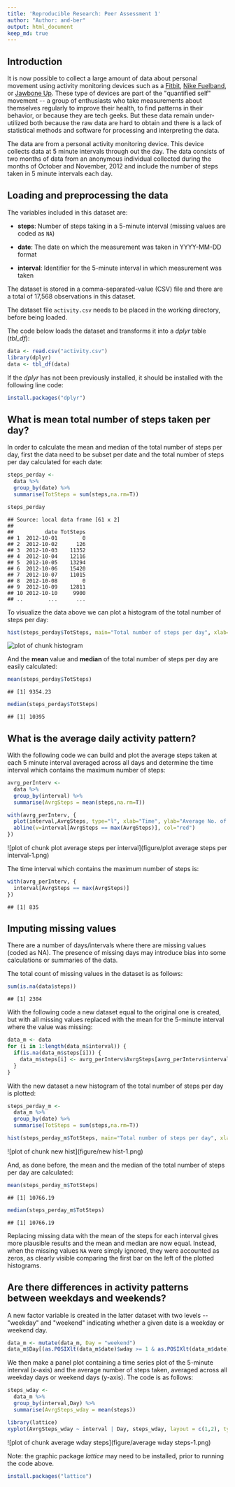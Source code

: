 ```yaml
---
title: 'Reproducible Research: Peer Assessment 1'
author: "Author: and-ber"
output: html_document
keep_md: true
---
```


## Introduction

It is now possible to collect a large amount of data about personal
movement using activity monitoring devices such as a
[Fitbit](http://www.fitbit.com), [Nike
Fuelband](http://www.nike.com/us/en_us/c/nikeplus-fuelband), or
[Jawbone Up](https://jawbone.com/up). These type of devices are part of
the "quantified self" movement -- a group of enthusiasts who take
measurements about themselves regularly to improve their health, to
find patterns in their behavior, or because they are tech geeks. But
these data remain under-utilized both because the raw data are hard to
obtain and there is a lack of statistical methods and software for
processing and interpreting the data.

The data are from a personal activity monitoring
device. This device collects data at 5 minute intervals through out the
day. The data consists of two months of data from an anonymous
individual collected during the months of October and November, 2012
and include the number of steps taken in 5 minute intervals each day.

  
## Loading and preprocessing the data

The variables included in this dataset are:

* **steps**: Number of steps taking in a 5-minute interval (missing
    values are coded as `NA`)

* **date**: The date on which the measurement was taken in YYYY-MM-DD
    format

* **interval**: Identifier for the 5-minute interval in which
    measurement was taken

The dataset is stored in a comma-separated-value (CSV) file and there
are a total of 17,568 observations in this
dataset.

The dataset file `activity.csv` needs to be placed in the working directory, before being loaded.

The code below loads the dataset and transforms it into a *dplyr* table (*tbl_df*):


```r
data <- read.csv("activity.csv")
library(dplyr)
data <- tbl_df(data)
```

If the *dplyr* has not been previously installed, it should be installed with the following line code:


```r
install.packages("dplyr")
```
## What is mean total number of steps taken per day?

In order to calculate the mean and median of the total number of steps per day, first the data need to be subset per date and the total number of steps per day calculated for each date:


```r
steps_perday <- 
  data %>%
  group_by(date) %>%
  summarise(TotSteps = sum(steps,na.rm=T))

steps_perday
```

```
## Source: local data frame [61 x 2]
## 
##          date TotSteps
## 1  2012-10-01        0
## 2  2012-10-02      126
## 3  2012-10-03    11352
## 4  2012-10-04    12116
## 5  2012-10-05    13294
## 6  2012-10-06    15420
## 7  2012-10-07    11015
## 8  2012-10-08        0
## 9  2012-10-09    12811
## 10 2012-10-10     9900
## ..        ...      ...
```

To visualize the data above we can plot a histogram of the total number of steps per day:


```r
hist(steps_perday$TotSteps, main="Total number of steps per day", xlab='Daily number of steps', breaks=20)
```

![plot of chunk histogram](figure/histogram-1.png) 

And the **mean** value and **median** of the total number of steps per day are easily calculated:


```r
mean(steps_perday$TotSteps)
```

```
## [1] 9354.23
```

```r
median(steps_perday$TotSteps)
```

```
## [1] 10395
```

## What is the average daily activity pattern?

With the following code we can build and plot the average steps taken at each 5 minute interval averaged across all days and determine the time interval which contains the maximum number of steps:


```r
avrg_perInterv <- 
  data %>%
  group_by(interval) %>%
  summarise(AvrgSteps = mean(steps,na.rm=T))

with(avrg_perInterv, {
  plot(interval,AvrgSteps, type="l", xlab="Time", ylab="Average No. of Steps")
  abline(v=interval[AvrgSteps == max(AvrgSteps)], col="red")
})
```

![plot of chunk plot average steps per interval](figure/plot average steps per interval-1.png) 

The time interval which contains the maximum number of steps is:


```r
with(avrg_perInterv, {
  interval[AvrgSteps == max(AvrgSteps)]
})
```

```
## [1] 835
```

## Imputing missing values

There are a number of days/intervals where there are missing values (coded as NA). The presence of missing days may introduce bias into some calculations or summaries of the data.

The total count of missing values in the dataset is as follows:


```r
sum(is.na(data$steps))
```

```
## [1] 2304
```
With the following code a new dataset equal to the original one is created, but with all missing values replaced with the mean for the 5-minute interval where the value was missing:


```r
data_m <- data
for (i in 1:length(data_m$interval)) {
  if(is.na(data_m$steps[i])) {
    data_m$steps[i] <- avrg_perInterv$AvrgSteps[avrg_perInterv$interval == data_m$interval[i]]
  }
}
```

With the new dataset a new histogram of the total number of steps per day is plotted:


```r
steps_perday_m <- 
  data_m %>%
  group_by(date) %>%
  summarise(TotSteps = sum(steps,na.rm=T))

hist(steps_perday_m$TotSteps, main="Total number of steps per day", xlab='Daily number of steps', breaks=20)
```

![plot of chunk new hist](figure/new hist-1.png) 

And, as done before, the mean and the median of the total number of steps per day are calculated:


```r
mean(steps_perday_m$TotSteps)
```

```
## [1] 10766.19
```

```r
median(steps_perday_m$TotSteps)
```

```
## [1] 10766.19
```

Replacing missing data with the mean of the steps for each interval gives more plausible results and the mean and median are now equal. Instead, when the missing values `NA` were simply ignored, they were accounted as zeros, as clearly visible comparing the first bar on the left of the plotted histograms.

## Are there differences in activity patterns between weekdays and weekends?

A new factor variable is created in the latter dataset with two levels -- "weekday" and "weekend" indicating whether a given date is a weekday or weekend day.


```r
data_m <- mutate(data_m, Day = "weekend")
data_m$Day[(as.POSIXlt(data_m$date)$wday >= 1 & as.POSIXlt(data_m$date)$wday <= 5)] <- "weekday"
```

We then make a panel plot containing a time series plot of the 5-minute interval (x-axis) and the average number of steps taken, averaged across all weekday days or weekend days (y-axis). The code is as follows:


```r
steps_wday <- 
  data_m %>%
  group_by(interval,Day) %>%
  summarise(AvrgSteps_wday = mean(steps))

library(lattice)
xyplot(AvrgSteps_wday ~ interval | Day, steps_wday, layout = c(1,2), type='l', ylab="Average No. of Steps", xlab="Interval")
```

![plot of chunk average wday steps](figure/average wday steps-1.png) 

Note: the graphic package *lattice* may need to be installed, prior to running the code above.


```r
install.packages("lattice")
```
